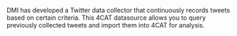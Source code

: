 DMI has developed a Twitter data collector that continuously records tweets based on certain criteria. This 4CAT 
datasource allows you to query previously collected tweets and import them into 4CAT for analysis.